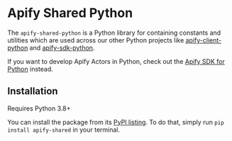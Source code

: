 # Apify Shared Python

The `apify-shared-python` is a Python library for containing constants and utilities which are used across
our other Python projects like [apify-client-python](https://github.com/apify/apify-client-python)
and [apify-sdk-python](https://github.com/apify/apify-sdk-python).

If you want to develop Apify Actors in Python,
check out the [Apify SDK for Python](https://docs.apify.com/sdk/python) instead.

## Installation

Requires Python 3.8+

You can install the package from its [PyPI listing](https://pypi.org/project/apify-shared).
To do that, simply run `pip install apify-shared` in your terminal.
